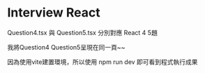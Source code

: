 # Interview React
  
Question4.tsx 與 Question5.tsx 分別對應 React 4 5題
  
我將Question4 Question5呈現在同一頁~~

因為使用vite建置環境，所以使用 npm run dev 即可看到程式執行成果
